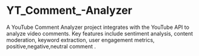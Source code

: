 # YT_Comment_-Analyzer
A YouTube Comment Analyzer project integrates with the YouTube API to analyze video comments. Key features include sentiment analysis, content moderation, keyword extraction, user engagement metrics, positive,negative,neutral comment .
